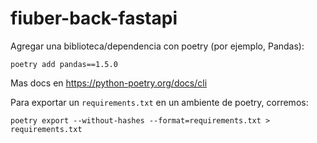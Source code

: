 # fiuber-back-fastapi

Agregar una biblioteca/dependencia con poetry (por ejemplo, Pandas):
```
poetry add pandas==1.5.0
```
Mas docs en https://python-poetry.org/docs/cli

Para exportar un `requirements.txt` en un ambiente de poetry, corremos:
```
poetry export --without-hashes --format=requirements.txt > requirements.txt
```
